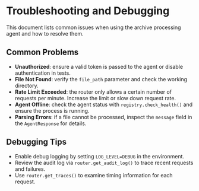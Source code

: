 # Troubleshooting and Debugging

This document lists common issues when using the archive processing agent and how to resolve them.

## Common Problems
- **Unauthorized**: ensure a valid token is passed to the agent or disable authentication in tests.
- **File Not Found**: verify the `file_path` parameter and check the working directory.
- **Rate Limit Exceeded**: the router only allows a certain number of requests per minute. Increase the limit or slow down request rate.
- **Agent Offline**: check the agent status with `registry.check_health()` and ensure the process is running.
- **Parsing Errors**: if a file cannot be processed, inspect the `message` field in the `AgentResponse` for details.

## Debugging Tips
- Enable debug logging by setting `LOG_LEVEL=DEBUG` in the environment.
- Review the audit log via `router.get_audit_log()` to trace recent requests and failures.
- Use `router.get_traces()` to examine timing information for each request.
